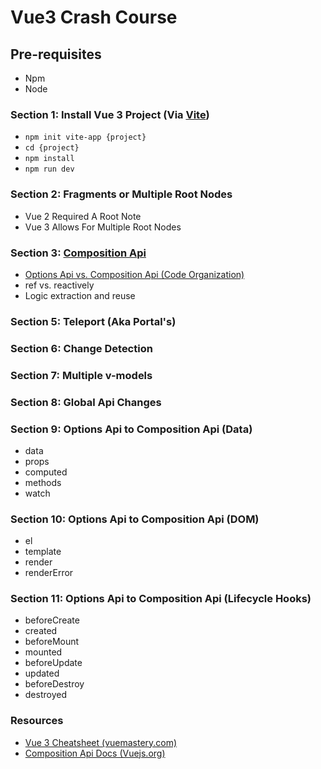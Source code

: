 # Vue3 Crash Course

## Pre-requisites
- Npm
- Node


### Section 1: Install Vue 3 Project (Via [Vite](https://github.com/vitejs/vite#how-and-why)) 
- `npm init vite-app {project}`
- `cd {project}`
- `npm install`
- `npm run dev`

### Section 2: Fragments or Multiple Root Nodes
- Vue 2 Required A Root Note
- Vue 3 Allows For Multiple Root Nodes

### Section 3: [Composition Api](https://composition-api.vuejs.org/)
- [Options Api vs. Composition Api (Code Organization)](https://composition-api.vuejs.org/#code-organization)
- ref vs. reactively 
- Logic extraction and reuse



### Section 5: Teleport (Aka Portal's)

### Section 6: Change Detection

### Section 7: Multiple v-models

### Section 8: Global Api Changes

### Section 9: Options Api to Composition Api (Data)
- data
- props
- computed
- methods
- watch

### Section 10: Options Api to Composition Api (DOM)
- el
- template
- render
- renderError

### Section 11: Options Api to Composition Api (Lifecycle Hooks)
- beforeCreate
- created
- beforeMount
- mounted
- beforeUpdate
- updated
- beforeDestroy
- destroyed


### Resources
- [Vue 3 Cheatsheet (vuemastery.com)](https://www.vuemastery.com/download-vue3)
- [Composition Api Docs (Vuejs.org)](https://composition-api.vuejs.org/)
